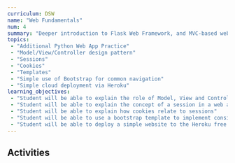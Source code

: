 ```yaml
---
curriculum: DSW
name: "Web Fundamentals"
num: 4
summary: "Deeper introduction to Flask Web Framework, and MVC-based web applications, intro to cloud deployment"
topics:
 - "Additional Python Web App Practice"
 - "Model/View/Controller design pattern"
 - "Sessions"
 - "Cookies"
 - "Templates" 
 - "Simple use of Bootstrap for common navigation"
 - "Simple cloud deployment via Heroku"
learning_objectives:
 - "Student will be able to explain the role of Model, View and Controller in an MVC web application"
 - "Student will be able to explain the concept of a session in a web application"
 - "Student will be able to explain how cookies relate to sessions"
 - "Student will be able to use a bootstrap template to implement consistent page design with common navigation and footers for a simple multi-page web application"
 - "Student will be able to deploy a simple website to the Heroku free tier"
---
```



## Activities



